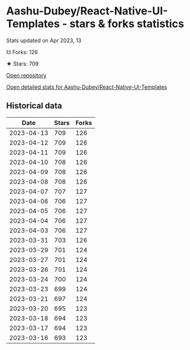 # Aashu-Dubey/React-Native-UI-Templates - stars & forks statistics

Stats updated on Apr 2023, 13

☋ Forks: 126

★ Stars: 709

[Open repository](https://github.com/Aashu-Dubey/React-Native-UI-Templates)

[Open detailed stats for Aashu-Dubey/React-Native-UI-Templates](https://reviewgithub.com/rep/Aashu-Dubey/React-Native-UI-Templates)

## Historical data
| Date | Stars | Forks |
|------|-------|-------|
| 2023-04-13 | 709 | 126 | 
| 2023-04-12 | 709 | 126 | 
| 2023-04-11 | 709 | 126 | 
| 2023-04-10 | 708 | 126 | 
| 2023-04-09 | 708 | 126 | 
| 2023-04-08 | 708 | 126 | 
| 2023-04-07 | 707 | 127 | 
| 2023-04-06 | 706 | 127 | 
| 2023-04-05 | 706 | 127 | 
| 2023-04-04 | 706 | 127 | 
| 2023-04-03 | 706 | 127 | 
| 2023-03-31 | 703 | 126 | 
| 2023-03-29 | 701 | 124 | 
| 2023-03-27 | 701 | 124 | 
| 2023-03-26 | 701 | 124 | 
| 2023-03-24 | 700 | 124 | 
| 2023-03-23 | 699 | 124 | 
| 2023-03-21 | 697 | 124 | 
| 2023-03-20 | 695 | 123 | 
| 2023-03-18 | 694 | 123 | 
| 2023-03-17 | 694 | 123 | 
| 2023-03-16 | 693 | 123 | 

